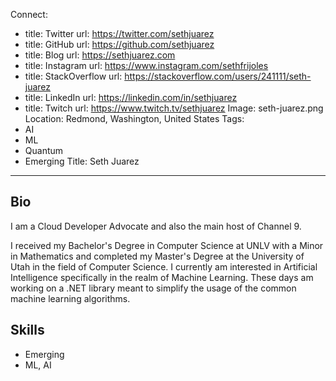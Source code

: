 Connect:
  - title: Twitter
    url: https://twitter.com/sethjuarez
  - title: GitHub
    url: https://github.com/sethjuarez
  - title: Blog
    url: https://sethjuarez.com
  - title: Instagram
    url: https://www.instagram.com/sethfrijoles
  - title: StackOverflow
    url: https://stackoverflow.com/users/241111/seth-juarez
  - title: LinkedIn
    url: https://linkedin.com/in/sethjuarez
  - title: Twitch
    url: https://www.twitch.tv/sethjuarez
Image: seth-juarez.png
Location: Redmond, Washington, United States
Tags:
  - AI
  - ML
  - Quantum
  - Emerging
Title: Seth Juarez
---
## Bio
I am a Cloud Developer Advocate and also the main host of Channel 9.

I received my Bachelor's Degree in Computer Science at UNLV with a Minor in Mathematics and completed my Master's Degree at the University of Utah in the field of Computer Science. I currently am interested in Artificial Intelligence specifically in the realm of Machine Learning. These days am working on a .NET library meant to simplify the usage of the common machine learning algorithms. 

## Skills
* Emerging
* ML, AI
